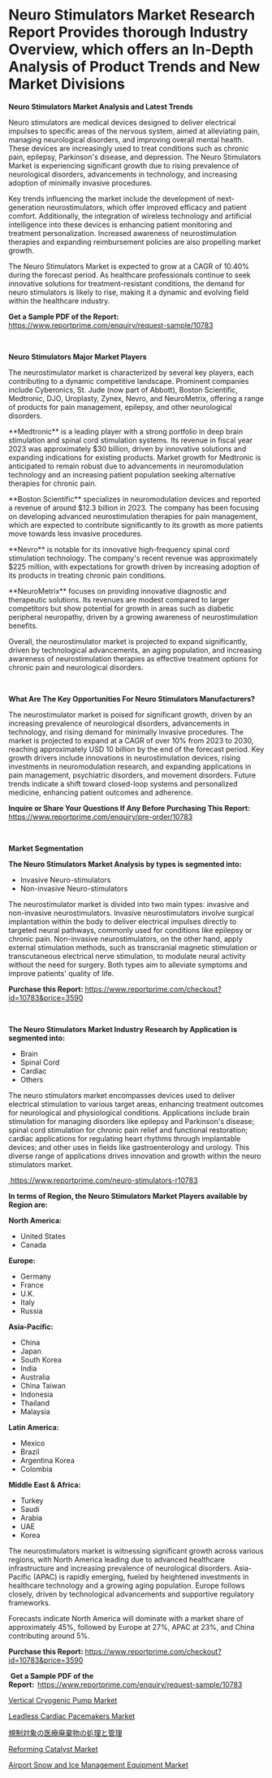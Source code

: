 <p><h1>Neuro Stimulators Market Research Report Provides thorough Industry Overview, which offers an In-Depth Analysis of Product Trends and New Market Divisions</h1></p><p><strong>Neuro Stimulators Market Analysis and Latest Trends</strong></p>
<p><p>Neuro stimulators are medical devices designed to deliver electrical impulses to specific areas of the nervous system, aimed at alleviating pain, managing neurological disorders, and improving overall mental health. These devices are increasingly used to treat conditions such as chronic pain, epilepsy, Parkinson's disease, and depression. The Neuro Stimulators Market is experiencing significant growth due to rising prevalence of neurological disorders, advancements in technology, and increasing adoption of minimally invasive procedures.</p><p>Key trends influencing the market include the development of next-generation neurostimulators, which offer improved efficacy and patient comfort. Additionally, the integration of wireless technology and artificial intelligence into these devices is enhancing patient monitoring and treatment personalization. Increased awareness of neurostimulation therapies and expanding reimbursement policies are also propelling market growth.</p><p>The Neuro Stimulators Market is expected to grow at a CAGR of 10.40% during the forecast period. As healthcare professionals continue to seek innovative solutions for treatment-resistant conditions, the demand for neuro stimulators is likely to rise, making it a dynamic and evolving field within the healthcare industry.</p></p>
<p><strong>Get a Sample PDF of the Report:&nbsp;</strong> <a href="https://www.reportprime.com/enquiry/request-sample/10783">https://www.reportprime.com/enquiry/request-sample/10783</a></p>
<p>&nbsp;</p>
<p><strong>Neuro Stimulators Major Market Players</strong></p>
<p><p>The neurostimulator market is characterized by several key players, each contributing to a dynamic competitive landscape. Prominent companies include Cyberonics, St. Jude (now part of Abbott), Boston Scientific, Medtronic, DJO, Uroplasty, Zynex, Nevro, and NeuroMetrix, offering a range of products for pain management, epilepsy, and other neurological disorders.</p><p>**Medtronic** is a leading player with a strong portfolio in deep brain stimulation and spinal cord stimulation systems. Its revenue in fiscal year 2023 was approximately $30 billion, driven by innovative solutions and expanding indications for existing products. Market growth for Medtronic is anticipated to remain robust due to advancements in neuromodulation technology and an increasing patient population seeking alternative therapies for chronic pain.</p><p>**Boston Scientific** specializes in neuromodulation devices and reported a revenue of around $12.3 billion in 2023. The company has been focusing on developing advanced neurostimulation therapies for pain management, which are expected to contribute significantly to its growth as more patients move towards less invasive procedures.</p><p>**Nevro** is notable for its innovative high-frequency spinal cord stimulation technology. The company's recent revenue was approximately $225 million, with expectations for growth driven by increasing adoption of its products in treating chronic pain conditions.</p><p>**NeuroMetrix** focuses on providing innovative diagnostic and therapeutic solutions. Its revenues are modest compared to larger competitors but show potential for growth in areas such as diabetic peripheral neuropathy, driven by a growing awareness of neurostimulation benefits.</p><p>Overall, the neurostimulator market is projected to expand significantly, driven by technological advancements, an aging population, and increasing awareness of neurostimulation therapies as effective treatment options for chronic pain and neurological disorders.</p></p>
<p>&nbsp;</p>
<p><strong>What Are The Key Opportunities For Neuro Stimulators Manufacturers?</strong></p>
<p><p>The neurostimulator market is poised for significant growth, driven by an increasing prevalence of neurological disorders, advancements in technology, and rising demand for minimally invasive procedures. The market is projected to expand at a CAGR of over 10% from 2023 to 2030, reaching approximately USD 10 billion by the end of the forecast period. Key growth drivers include innovations in neurostimulation devices, rising investments in neuromodulation research, and expanding applications in pain management, psychiatric disorders, and movement disorders. Future trends indicate a shift toward closed-loop systems and personalized medicine, enhancing patient outcomes and adherence.</p></p>
<p><strong>Inquire or Share Your Questions If Any Before Purchasing This Report:</strong> <a href="https://www.reportprime.com/enquiry/pre-order/10783">https://www.reportprime.com/enquiry/pre-order/10783</a></p>
<p>&nbsp;</p>
<p><strong>Market Segmentation</strong></p>
<p><strong>The Neuro Stimulators Market Analysis by types is segmented into:</strong></p>
<p><ul><li>Invasive Neuro-stimulators</li><li>Non-invasive Neuro-stimulators</li></ul></p>
<p><p>The neurostimulator market is divided into two main types: invasive and non-invasive neurostimulators. Invasive neurostimulators involve surgical implantation within the body to deliver electrical impulses directly to targeted neural pathways, commonly used for conditions like epilepsy or chronic pain. Non-invasive neurostimulators, on the other hand, apply external stimulation methods, such as transcranial magnetic stimulation or transcutaneous electrical nerve stimulation, to modulate neural activity without the need for surgery. Both types aim to alleviate symptoms and improve patients' quality of life.</p></p>
<p><strong>Purchase this Report:&nbsp;</strong><a href="https://www.reportprime.com/checkout?id=10783&price=3590">https://www.reportprime.com/checkout?id=10783&price=3590</a></p>
<p>&nbsp;</p>
<p><strong>The Neuro Stimulators Market Industry Research by Application is segmented into:</strong></p>
<p><ul><li>Brain</li><li>Spinal Cord</li><li>Cardiac</li><li>Others</li></ul></p>
<p><p>The neuro stimulators market encompasses devices used to deliver electrical stimulation to various target areas, enhancing treatment outcomes for neurological and physiological conditions. Applications include brain stimulation for managing disorders like epilepsy and Parkinson's disease; spinal cord stimulation for chronic pain relief and functional restoration; cardiac applications for regulating heart rhythms through implantable devices; and other uses in fields like gastroenterology and urology. This diverse range of applications drives innovation and growth within the neuro stimulators market.</p></p>
<p><a href="https://www.reportprime.com/neuro-stimulators-r10783">&nbsp;https://www.reportprime.com/neuro-stimulators-r10783</a></p>
<p><strong>In terms of Region, the Neuro Stimulators Market Players available by Region are:</strong></p>
<p>
    <p> <strong> North America: </strong>
        <ul>
            <li>United States</li>
            <li>Canada</li>
        </ul>
        </p> 
    <p> <strong> Europe: </strong>
        <ul>
            <li>Germany</li>
            <li>France</li>
            <li>U.K.</li>
            <li>Italy</li>
            <li>Russia</li>
        </ul>
        </p> 
    <p> <strong> Asia-Pacific: </strong>
        <ul>
            <li>China</li>
            <li>Japan</li>
            <li>South Korea</li>
            <li>India</li>
            <li>Australia</li>
            <li>China Taiwan</li>
            <li>Indonesia</li>
            <li>Thailand</li>
            <li>Malaysia</li>
        </ul>
        </p> 
    <p> <strong> Latin America: </strong>
        <ul>
            <li>Mexico</li>
            <li>Brazil</li>
            <li>Argentina Korea</li>
            <li>Colombia</li>
        </ul>
        </p> 
    <p> <strong> Middle East & Africa: </strong>
        <ul>
            <li>Turkey</li>
            <li>Saudi</li>
            <li>Arabia</li>
            <li>UAE</li>
            <li>Korea</li>
        </ul>
    </p>
    </p>
<p><p>The neurostimulators market is witnessing significant growth across various regions, with North America leading due to advanced healthcare infrastructure and increasing prevalence of neurological disorders. Asia-Pacific (APAC) is rapidly emerging, fueled by heightened investments in healthcare technology and a growing aging population. Europe follows closely, driven by technological advancements and supportive regulatory frameworks. </p><p>Forecasts indicate North America will dominate with a market share of approximately 45%, followed by Europe at 27%, APAC at 23%, and China contributing around 5%.</p></p>
<p><strong>Purchase this Report: </strong><a href="https://www.reportprime.com/checkout?id=10783&price=3590">https://www.reportprime.com/checkout?id=10783&price=3590</a></p>
<p>&nbsp;<strong>Get a Sample PDF of the Report:&nbsp;&nbsp;</strong><a href="https://www.reportprime.com/enquiry/request-sample/10783">https://www.reportprime.com/enquiry/request-sample/10783</a></p>
<p><strong></strong></p>
<p><p><a href="https://issuu.com/reportprime-2/docs/vertical-cryogenic-pump-market-size_af84696004c42e">Vertical Cryogenic Pump Market</a></p><p><a href="https://medium.com/@daleaams71/the-leadless-cardiac-pacemakers-market-has-witnessed-significant-growth-in-recent-years-and-this-7d640e7c6d88">Leadless Cardiac Pacemakers Market</a></p><p><a href="https://medium.com/@hattietromp/regulated-medical-waste-disposal-management-market-%E3%81%AF-%E3%82%B3%E3%82%B9%E3%83%88%E7%AE%A1%E7%90%86%E3%81%A8%E5%8A%B9%E7%8E%87%E5%90%91%E4%B8%8A%E3%82%92%E5%84%AA%E5%85%88%E3%81%97%E3%81%BE%E3%81%99-89c0ea2b2216?postPublishedType=initial">規制対象の医療廃棄物の処理と管理</a></p><p><a href="https://www.linkedin.com/pulse/role-reforming-catalyst-market-applications-oilindustrychemicalindustryother-kkhbe?trackingId=53I9b5LeRsyKRkPgssErfw%3D%3D">Reforming Catalyst Market</a></p><p><a href="https://medium.com/@laishakutch/the-airport-snow-and-ice-management-equipment-market-industry-provides-a-comprehensive-and-d7981f36bf1a">Airport Snow and Ice Management Equipment Market</a></p></p>